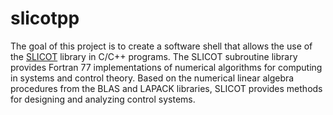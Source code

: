 # slicotpp

The goal of this project is to create a software shell that allows the use of
the [SLICOT](https://www.slicot.org/) library in C/C++ programs. The SLICOT
subroutine library provides Fortran 77 implementations of numerical algorithms
for computing in systems and control theory. Based on the numerical linear
algebra procedures from the BLAS and LAPACK libraries, SLICOT provides methods
for designing and analyzing control systems.


